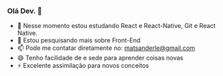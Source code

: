 ### Olá Dev. 👋

- 🌱 Nesse momento estou estudando React e React-Native, Git e React Native.
- 🤔 Estou pesquisando mais sobre Front-End
- 📫 Pode me contatar diretamente no: matsanderle@gmail.com
- 😄 Tenho facilidade de e sede para aprender coisas novas
- ⚡ Excelente assimilação para novos conceitos
